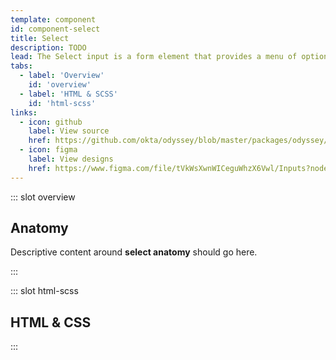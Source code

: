 ```yaml
---
template: component
id: component-select
title: Select
description: TODO
lead: The Select input is a form element that provides a menu of options for the user to... select.
tabs:
  - label: 'Overview'
    id: 'overview'
  - label: 'HTML & SCSS'
    id: 'html-scss'
links:
  - icon: github
    label: View source
    href: https://github.com/okta/odyssey/blob/master/packages/odyssey/src/scss/components/_select.scss
  - icon: figma
    label: View designs
    href: https://www.figma.com/file/tVkWsXwnWICeguWhzX6Vwl/Inputs?node-id=476%3A3423
---
```


::: slot overview

## Anatomy

<Description>

<span class="is-fpo">Descriptive content around **select anatomy** should go here.</span>

</Description>

<Anatomy
  img="/images/anatomy-select.svg"
/>

:::

::: slot html-scss
## HTML & CSS
:::

